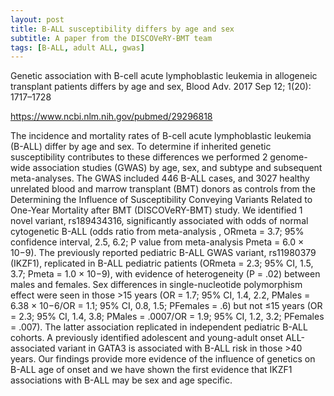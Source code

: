 ```yaml
---
layout: post
title: B-ALL susceptibility differs by age and sex
subtitle: A paper from the DISCOVeRY-BMT team
tags: [B-ALL, adult ALL, gwas]
---
```


Genetic association with B-cell acute lymphoblastic leukemia in allogeneic transplant patients differs by age and sex, Blood Adv. 2017 Sep 12; 1(20): 1717–1728 

https://www.ncbi.nlm.nih.gov/pubmed/29296818

The incidence and mortality rates of B-cell acute lymphoblastic leukemia (B-ALL) differ by age and sex. To determine if inherited genetic susceptibility contributes to these differences we performed 2 genome-wide association studies (GWAS) by age, sex, and subtype and subsequent meta-analyses. The GWAS included 446 B-ALL cases, and 3027 healthy unrelated blood and marrow transplant (BMT) donors as controls from the Determining the Influence of Susceptibility Conveying Variants Related to One-Year Mortality after BMT (DISCOVeRY-BMT) study. We identified 1 novel variant, rs189434316, significantly associated with odds of normal cytogenetic B-ALL (odds ratio from meta-analysis , ORmeta = 3.7; 95% confidence interval, 2.5, 6.2; P value from meta-analysis Pmeta = 6.0 × 10−9). The previously reported pediatric B-ALL GWAS variant, rs11980379 (IKZF1), replicated in B-ALL pediatric patients (ORmeta = 2.3; 95% CI, 1.5, 3.7; Pmeta = 1.0 × 10−9), with evidence of heterogeneity (P = .02) between males and females. Sex differences in single-nucleotide polymorphism effect were seen in those >15 years (OR = 1.7; 95% CI, 1.4, 2.2, PMales = 6.38 × 10−6/OR = 1.1; 95% CI, 0.8, 1.5; PFemales = .6) but not ≤15 years (OR = 2.3; 95% CI, 1.4, 3.8; PMales = .0007/OR = 1.9; 95% CI, 1.2, 3.2; PFemales = .007). The latter association replicated in independent pediatric B-ALL cohorts. A previously identified adolescent and young-adult onset ALL-associated variant in GATA3 is associated with B-ALL risk in those >40 years. Our findings provide more evidence of the influence of genetics on B-ALL age of onset and we have shown the first evidence that IKZF1 associations with B-ALL may be sex and age specific.
